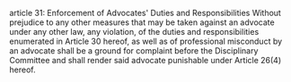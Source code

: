 article 31: Enforcement of Advocates&#39; Duties and Responsibilities
Without prejudice to any other measures that may be taken against an advocate under any other law, any violation, of the duties and responsibilities enumerated in Article 30 hereof, as well as of professional misconduct by an advocate shall be a ground for complaint before the Disciplinary Committee and shall render said advocate punishable under Article 26(4) hereof.
<ul>
</ul>